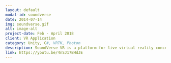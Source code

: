 ```yaml
---
layout: default
modal-id: soundverse
date: 2014-07-14
img: soundverse.gif
alt: image-alt
project-date: Feb - April 2018
client: VR Application
category: Unity, C#, VRTK, Photon
description: SoundVerse VR is a platform for live virtual reality concerts that I developed for my masters thesis “Live, VR concerts using HMDs” at University of Bristol. The musician can import their own sound files and perform their music using virtual instruments (a loop pad and a keyboard). It supports Oculus Rift, HTC Vive, and other headsets.
link: https://youtu.be/4nSJ17BHdJE
---
```

